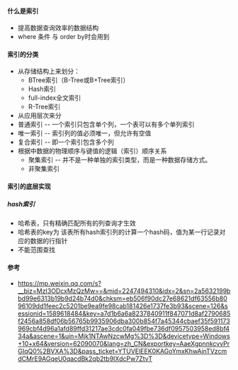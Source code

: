 ####   什么是索引

* 提高数据查询效率的数据结构
* where 条件 与 order by时会用到



####  索引的分类

* 从存储结构上来划分：
  * BTree索引（B-Tree或B+Tree索引）
  * Hash索引
  * full-index全文索引
  * R-Tree索引
*  从应用层次来分
  * 普通索引  -- 一个索引只包含单个列，一个表可以有多个单列索引
  * 唯一索引 -- 索引列的值必须唯一，但允许有空值
  * 复合索引 -- 即一个索引包含多个列
* 根据中数据的物理顺序与键值的逻辑（索引）顺序关系
  * 聚集索引 -- 并不是一种单独的索引类型，而是一种数据存储方式。
  * 非聚集索引



#### 索引的底层实现

##### hash索引

* 哈希表，只有精确匹配所有的列查询才生效
* 哈希表的key为 该表所有hash索引列的计算一个hash码，值为某一行记录对应的数据的行指针
* 不能范围查找



















#### 参考

* https://mp.weixin.qq.com/s?__biz=MzI3ODcxMzQzMw==&mid=2247494310&idx=2&sn=2a5632199bbd99e6313b19b9d24b74d0&chksm=eb506f90dc27e68621df63556b8096109dd1feec2c5201be9ea9fe98cab181426e1737fe3b93&scene=126&sessionid=1589618484&key=a7d1b6a6a8237840911f847071d8af2790685f2456a858df06b56765b9935906dba300b854f7a45344cbaef35f591173969cbf4d96a1afd89ffd31217ae3cdc0fa049fbe736df0957503958ed8bf434a&ascene=1&uin=Mjk1NTAwNzcwMg%3D%3D&devicetype=Windows+10+x64&version=62090070&lang=zh_CN&exportkey=AaeXgpnnkcvvPrGIqQ0%2BVXA%3D&pass_ticket=YTUVElEEK0KAGoYmxKhwAjnTVzcmdCMrE9AGqeU0qacdBk2qb2tb9IXdcPw7ZtvT